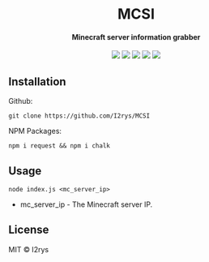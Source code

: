 
<h1 align="center">MCSI</h1>
<h4 align="center">Minecraft server information grabber</h4>
</p>
<p align="center">
	<a href="https://github.com/I2rys/MCSI/blob/main/LICENSE"><img src="https://img.shields.io/github/license/I2rys/MCSI?style=flat-square"></img></a>
	<a href="https://github.com/I2rys/MCSI"><img src="https://bettercodehub.com/edge/badge/I2rys/MCSI?branch=main"></a>
	<a href="https://github.com/I2rys/MCSI/issues"><img src="https://img.shields.io/github/issues/I2rys/MCSI.svg"></img></a>
	<a href="https://github.com/I2rys/MCSI"><img src="https://img.shields.io/badge/version-1.0.0-orange"></img></a>
	<a href="https://nodejs.org/"><img src="https://img.shields.io/badge/-Nodejs-green?style=flat-square&logo=Node.js"></img></a>
</p>


## Installation
Github:

    git clone https://github.com/I2rys/MCSI

NPM Packages:

    npm i request && npm i chalk
    
## Usage

    node index.js <mc_server_ip>

 - mc_server_ip - The Minecraft server IP.

## License
MIT © I2rys
